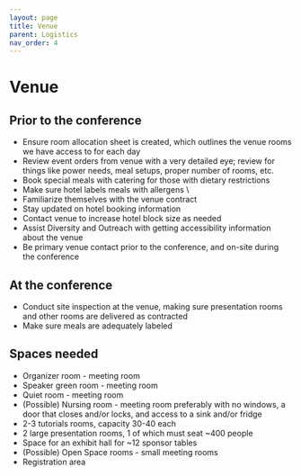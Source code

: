 ```yaml
---
layout: page
title: Venue
parent: Logistics
nav_order: 4
---
```


# Venue

## Prior to the conference

- Ensure room allocation sheet is created, which outlines the venue rooms we have access to for each day 
- Review event orders from venue with a very detailed eye; review for things like power needs, meal setups, proper number of rooms, etc. 
- Book special meals with catering for those with dietary restrictions 
- Make sure hotel labels meals with allergens \
- Familiarize themselves with the venue contract 
- Stay updated on hotel booking information 
- Contact venue to increase hotel block size as needed
- Assist Diversity and Outreach with getting accessibility information about the venue 
- Be primary venue contact prior to the conference, and on-site during the conference

## At the conference 

- Conduct site inspection at the venue, making sure presentation rooms and other rooms are delivered as contracted 
- Make sure meals are adequately labeled 

## Spaces needed

- Organizer room - meeting room 
- Speaker green room - meeting room 
- Quiet room - meeting room
- (Possible) Nursing room - meeting room preferably with no windows, a door that closes and/or locks, and access to a sink and/or fridge 
- 2-3 tutorials rooms, capacity 30-40 each 
- 2 large presentation rooms, 1 of which must seat ~400 people 
- Space for an exhibit hall for ~12 sponsor tables 
- (Possible) Open Space rooms - small meeting rooms 
- Registration area 
